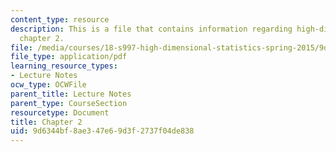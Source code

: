 ```yaml
---
content_type: resource
description: This is a file that contains information regarding high-dimensional statistics
  chapter 2.
file: /media/courses/18-s997-high-dimensional-statistics-spring-2015/9d6344bf8ae347e69d3f2737f04de838_MIT18_S997S15_Chapter2.pdf
file_type: application/pdf
learning_resource_types:
- Lecture Notes
ocw_type: OCWFile
parent_title: Lecture Notes
parent_type: CourseSection
resourcetype: Document
title: Chapter 2
uid: 9d6344bf-8ae3-47e6-9d3f-2737f04de838
---
```


